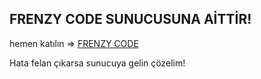 **FRENZY CODE SUNUCUSUNA AİTTİR!**
-------------------------------------------------------
hemen katılın => [FRENZY CODE](https://discord.gg/F5VD66M)


Hata felan çıkarsa sunucuya gelin çözelim!
